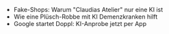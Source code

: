 - Fake-Shops: Warum "Claudias Atelier" nur eine KI ist
- Wie eine Plüsch-Robbe mit KI Demenzkranken hilft
- Google startet Doppl: KI-Anprobe jetzt per App
